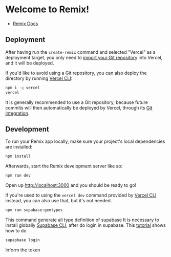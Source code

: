 # Welcome to Remix!

- [Remix Docs](https://remix.run/docs)

## Deployment

After having run the `create-remix` command and selected "Vercel" as a deployment target, you only need to [import your Git repository](https://vercel.com/new) into Vercel, and it will be deployed.

If you'd like to avoid using a Git repository, you can also deploy the directory by running [Vercel CLI](https://vercel.com/cli):

```sh
npm i -g vercel
vercel
```

It is generally recommended to use a Git repository, because future commits will then automatically be deployed by Vercel, through its [Git Integration](https://vercel.com/docs/concepts/git).

## Development

To run your Remix app locally, make sure your project's local dependencies are installed:

```sh
npm install
```

Afterwards, start the Remix development server like so:

```sh
npm run dev
```

Open up [http://localhost:3000](http://localhost:3000) and you should be ready to go!

If you're used to using the `vercel dev` command provided by [Vercel CLI](https://vercel.com/cli) instead, you can also use that, but it's not needed.

```sh
npm run supabase:gentypes
```

This command generate all type definition of supabase
It is necessary to install globally [Supabase CLI](https://supabase.com/docs/guides/cli), after do login in supabase.
This [tutorial](https://egghead.io/lessons/supabase-generate-typescript-type-definitions-with-the-supabase-cli?utm_source=rss&utm_medium=feed&utm_campaign=rss_feed) shows how to do 

```sh
supapbase login
```
Inform the token

